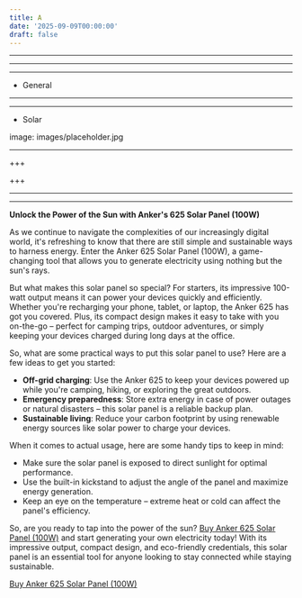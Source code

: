 ```yaml
---
title: A
date: '2025-09-09T00:00:00'
draft: false
---
```


---



---

---




- General
---

---

- Solar

image: images/placeholder.jpg

---

+++






+++





---



---
**Unlock the Power of the Sun with Anker's 625 Solar Panel (100W)**

As we continue to navigate the complexities of our increasingly digital world, it's refreshing to know that there are still simple and sustainable ways to harness energy. Enter the Anker 625 Solar Panel (100W), a game-changing tool that allows you to generate electricity using nothing but the sun's rays.

But what makes this solar panel so special? For starters, its impressive 100-watt output means it can power your devices quickly and efficiently. Whether you're recharging your phone, tablet, or laptop, the Anker 625 has got you covered. Plus, its compact design makes it easy to take with you on-the-go – perfect for camping trips, outdoor adventures, or simply keeping your devices charged during long days at the office.

So, what are some practical ways to put this solar panel to use? Here are a few ideas to get you started:

* **Off-grid charging**: Use the Anker 625 to keep your devices powered up while you're camping, hiking, or exploring the great outdoors.
* **Emergency preparedness**: Store extra energy in case of power outages or natural disasters – this solar panel is a reliable backup plan.
* **Sustainable living**: Reduce your carbon footprint by using renewable energy sources like solar power to charge your devices.

When it comes to actual usage, here are some handy tips to keep in mind:

* Make sure the solar panel is exposed to direct sunlight for optimal performance.
* Use the built-in kickstand to adjust the angle of the panel and maximize energy generation.
* Keep an eye on the temperature – extreme heat or cold can affect the panel's efficiency.

So, are you ready to tap into the power of the sun? [Buy Anker 625 Solar Panel (100W)](https://www.amazon.com/dp/B0BX9FCSQQ) and start generating your own electricity today! With its impressive output, compact design, and eco-friendly credentials, this solar panel is an essential tool for anyone looking to stay connected while staying sustainable.

[Buy Anker 625 Solar Panel (100W)](https://www.amazon.com/dp/B0BX9FCSQQ)